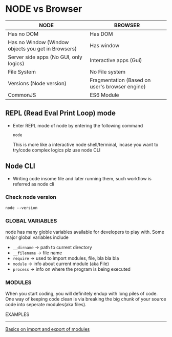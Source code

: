 # NODE vs Browser

| NODE | BROWSER |
|-|-|
| Has no DOM | Has DOM | 
| Has no Window (Window objects you get in Browsers) | Has window | 
| Server side apps (No GUI, only logics) | Interactive apps (Gui) | 
| File System | No File system | 
| Versions (Node version) | Fragmentation (Based on user's browser engine) | 
| CommonJS | ES6 Module | 

## REPL (Read Eval Print Loop) mode
- Enter REPL mode of node by entering the following command


  ```shell
  node
  ```
  This is more like a interactive node shell/terminal, incase you want to try/code complex logics plz use node CLI

## Node CLI 
- Writing code insome file and later running them, such workflow is referred as node cli

### Check node version

```shell
node --version
```

### GLOBAL VARIABLES

node has many globle variables available for developers to play with.
Some major global variables include
  - `__dirname` -> path to current directory
  - `__filename` ->  file name
  - `require` -> used to import modules, file, bla bla bla
  - `module` -> info about current module (aka File)
  - `process` -> info on where the program is being executed


### MODULES

When you start coding, you will definitely endup with long piles of code. One way of keeping code clean is via breaking the big chunk of your source code into seperate modules(aka files).

EXAMPLES
****
[Basics on import and export of modules](./1_main.js)
